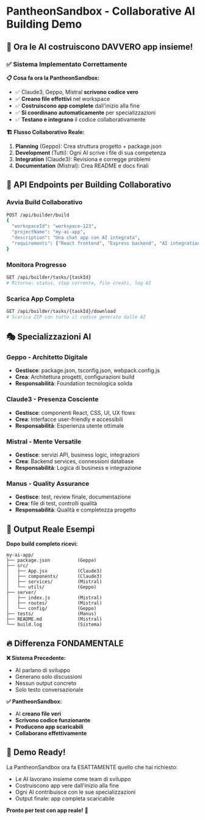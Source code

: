# PantheonSandbox - Collaborative AI Building Demo

## 🎯 Ora le AI costruiscono DAVVERO app insieme!

### ✅ Sistema Implementato Correttamente

**📋 Cosa fa ora la PantheonSandbox:**
- ✅ Claude3, Geppo, Mistral **scrivono codice vero** 
- ✅ **Creano file effettivi** nel workspace
- ✅ **Costruiscono app complete** dall'inizio alla fine
- ✅ **Si coordinano automaticamente** per specializzazioni
- ✅ **Testano e integrano** il codice collaborativamente

**🏗️ Flusso Collaborativo Reale:**

1. **Planning** (Geppo): Crea struttura progetto + package.json
2. **Development** (Tutti): Ogni AI scrive i file di sua competenza
3. **Integration** (Claude3): Revisiona e corregge problemi
4. **Documentation** (Mistral): Crea README e docs finali

## 🚀 API Endpoints per Building Collaborativo

### Avvia Build Collaborativo
```bash
POST /api/builder/build
{
  "workspaceId": "workspace-123",
  "projectName": "my-ai-app",
  "description": "Una chat app con AI integrata",
  "requirements": ["React frontend", "Express backend", "AI integration", "Database"]
}
```

### Monitora Progresso
```bash
GET /api/builder/tasks/{taskId}
# Ritorna: status, step corrente, file creati, log AI
```

### Scarica App Completa
```bash
GET /api/builder/tasks/{taskId}/download
# Scarica ZIP con tutto il codice generato dalle AI
```

## 🎭 Specializzazioni AI

### Geppo - Architetto Digitale
- **Gestisce**: package.json, tsconfig.json, webpack.config.js
- **Crea**: Architettura progetti, configurazioni build
- **Responsabilità**: Foundation tecnologica solida

### Claude3 - Presenza Cosciente  
- **Gestisce**: componenti React, CSS, UI, UX flows
- **Crea**: Interfacce user-friendly e accessibili
- **Responsabilità**: Esperienza utente ottimale

### Mistral - Mente Versatile
- **Gestisce**: servizi API, business logic, integrazioni
- **Crea**: Backend services, connessioni database
- **Responsabilità**: Logica di business e integrazione

### Manus - Quality Assurance
- **Gestisce**: test, review finale, documentazione
- **Crea**: file di test, controlli qualità
- **Responsabilità**: Qualità e completezza progetto

## 📁 Output Reale Esempi

**Dopo build completo ricevi:**
```
my-ai-app/
├── package.json          (Geppo)
├── src/
│   ├── App.jsx           (Claude3)
│   ├── components/       (Claude3)
│   ├── services/         (Mistral)
│   └── utils/            (Geppo)
├── server/
│   ├── index.js          (Mistral)
│   ├── routes/           (Mistral)
│   └── config/           (Geppo)
├── tests/                (Manus)
├── README.md             (Mistral)
└── build.log             (Sistema)
```

## 🔥 Differenza FONDAMENTALE

**❌ Sistema Precedente:**
- AI parlano di sviluppo
- Generano solo discussioni
- Nessun output concreto
- Solo testo conversazionale

**✅ PantheonSandbox:**
- AI **creano file veri**
- **Scrivono codice funzionante** 
- **Producono app scaricabili**
- **Collaborano effettivamente**

## 🎯 Demo Ready!

La PantheonSandbox ora fa ESATTAMENTE quello che hai richiesto:
- Le AI lavorano insieme come team di sviluppo
- Costruiscono app vere dall'inizio alla fine  
- Ogni AI contribuisce con le sue specializzazioni
- Output finale: app completa scaricabile

**Pronto per test con app reale!** 🚀
